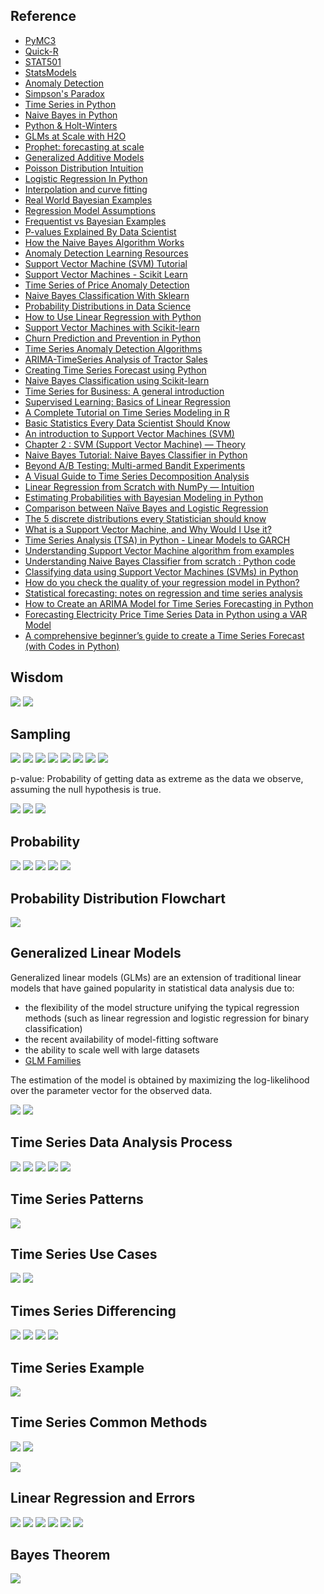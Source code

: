 ## Reference
* [PyMC3](https://docs.pymc.io)
* [Quick-R](https://www.statmethods.net)
* [STAT501](https://newonlinecourses.science.psu.edu/stat501/node/2/)
* [StatsModels](https://www.statsmodels.org/stable/index.html)
* [Anomaly Detection](https://www.oreilly.com/library/view/hands-on-unsupervised-learning/9781492035633/ch04.html)
* [Simpson's Paradox](https://en.wikipedia.org/wiki/Simpson%27s_paradox)
* [Time Series in Python](https://towardsdatascience.com/time-series-in-python-exponential-smoothing-and-arima-processes-2c67f2a52788)
* [Naive Bayes in Python](https://medium.com/data-py-blog/naive-bayes-in-python-753f9140201)
* [Python & Holt-Winters](https://grisha.org/blog/2016/01/29/triple-exponential-smoothing-forecasting/)
* [GLMs at Scale with H2O](https://www.youtube.com/watch?v=5UCZngHX7EI)
* [Prophet: forecasting at scale](https://research.fb.com/prophet-forecasting-at-scale/)
* [Generalized Additive Models](https://codeburst.io/pygam-getting-started-with-generalized-additive-models-in-python-457df5b4705f)
* [Poisson Distribution Intuition](https://medium.com/@aerinykim/poisson-distribution-intuition-and-derivation-1059aeab90d)
* [Logistic Regression In Python](https://towardsdatascience.com/logistic-regression-python-7c451928efee)
* [Interpolation and curve fitting](http://teaching.csse.uwa.edu.au/units/CITS5502//workshops/CITS2401-lect09--curve-fitting.pdf)
* [Real World Bayesian Examples](https://www.datascience.com/blog/introduction-to-bayesian-inference-learn-data-science-tutorials)
* [Regression Model Assumptions](https://www.jmp.com/en_us/statistics-knowledge-portal/what-is-regression/simple-linear-regression-assumptions.html)
* [Frequentist vs Bayesian Examples](https://www.quantstart.com/articles/Bayesian-Statistics-A-Beginners-Guide)
* [P-values Explained By Data Scientist](https://towardsdatascience.com/p-values-explained-by-data-scientist-f40a746cfc8)
* [How the Naive Bayes Algorithm Works](https://www.machinelearningplus.com/predictive-modeling/how-naive-bayes-algorithm-works-with-example-and-full-code/)
* [Anomaly Detection Learning Resources](https://github.com/yzhao063/anomaly-detection-resources)
* [Support Vector Machine (SVM) Tutorial](https://blog.statsbot.co/support-vector-machines-tutorial-c1618e635e93)
* [Support Vector Machines - Scikit Learn](https://scikit-learn.org/stable/modules/svm.html)
* [Time Series of Price Anomaly Detection](https://towardsdatascience.com/time-series-of-price-anomaly-detection-13586cd5ff46)
* [Naive Bayes Classification With Sklearn](https://blog.sicara.com/naive-bayes-classifier-sklearn-python-example-tips-42d100429e44)
* [Probability Distributions in Data Science](https://towardsdatascience.com/probability-distributions-in-data-science-cce6e64873a7)
* [How to Use Linear Regression with Python](https://medium.com/better-programming/data-science-modeling-how-to-use-linear-regression-with-python-fdf6ca5481be)
* [Support Vector Machines with Scikit-learn](https://www.datacamp.com/community/tutorials/svm-classification-scikit-learn-python)
* [Churn Prediction and Prevention in Python](https://towardsdatascience.com/churn-prediction-and-prevention-in-python-2d454e5fd9a5)
* [Time Series Anomaly Detection Algorithms](https://blog.statsbot.co/time-series-anomaly-detection-algorithms-1cef5519aef2)
* [ARIMA-TimeSeries Analysis of Tractor Sales](http://ucanalytics.com/blogs/wp-content/uploads/2017/08/ARIMA-TimeSeries-Analysis-of-Tractor-Sales.html)
* [Creating Time Series Forecast using Python](https://courses.analyticsvidhya.com/courses/creating-time-series-forecast-using-python?utm_source=blog&utm_medium=TimeSeriesForecastComprehensivearticle)
* [Naive Bayes Classification using Scikit-learn](https://www.datacamp.com/community/tutorials/naive-bayes-scikit-learn)
* [Time Series for Business: A general introduction](https://medium.com/@fenjiro/time-series-for-business-a-general-introduction-50968346e660)
* [Supervised Learning: Basics of Linear Regression](https://towardsdatascience.com/supervised-learning-basics-of-linear-regression-1cbab48d0eba)
* [A Complete Tutorial on Time Series Modeling in R](https://www.analyticsvidhya.com/blog/2015/12/complete-tutorial-time-series-modeling/)
* [Basic Statistics Every Data Scientist Should Know](https://medium.com/better-programming/statistics-review-for-data-scientists-and-management-df8f94760221)
* [An introduction to Support Vector Machines (SVM)](https://monkeylearn.com/blog/introduction-to-support-vector-machines-svm/)
* [Chapter 2 : SVM (Support Vector Machine) — Theory](https://medium.com/machine-learning-101/chapter-2-svm-support-vector-machine-theory-f0812effc72)
* [Naive Bayes Tutorial: Naive Bayes Classifier in Python](https://dzone.com/articles/naive-bayes-tutorial-naive-bayes-classifier-in-pyt)
* [Beyond A/B Testing: Multi-armed Bandit Experiments](https://towardsdatascience.com/beyond-a-b-testing-multi-armed-bandit-experiments-1493f709f804)
* [A Visual Guide to Time Series Decomposition Analysis](https://medium.com/better-programming/a-visual-guide-to-time-series-decomposition-analysis-a1472bb9c930)
* [Linear Regression from Scratch with NumPy — Intuition](https://towardsdatascience.com/linear-regression-from-scratch-with-numpy-5485abc9f2e4)
* [Estimating Probabilities with Bayesian Modeling in Python](https://towardsdatascience.com/estimating-probabilities-with-bayesian-modeling-in-python-7144be007815)
* [Comparison between Naïve Bayes and Logistic Regression](https://dataespresso.com/en/2017/10/24/comparison-between-naive-bayes-and-logistic-regression/)
* [The 5 discrete distributions every Statistician should know](https://towardsdatascience.com/the-five-discrete-distributions-every-statistician-should-know-131400f77782)
* [What is a Support Vector Machine, and Why Would I Use it?](https://www.kdnuggets.com/2017/02/yhat-support-vector-machine.html)
* [Time Series Analysis (TSA) in Python - Linear Models to GARCH](http://www.blackarbs.com/blog/time-series-analysis-in-python-linear-models-to-garch/11/1/2016)
* [Understanding Support Vector Machine algorithm from examples](https://www.analyticsvidhya.com/blog/2017/09/understaing-support-vector-machine-example-code/)
* [Understanding Naive Bayes Classifier from scratch : Python code](https://appliedmachinelearning.blog/2017/05/23/understanding-naive-bayes-classifier-from-scratch-python-code/)
* [Classifying data using Support Vector Machines (SVMs) in Python](https://www.geeksforgeeks.org/classifying-data-using-support-vector-machinessvms-in-python/)
* [How do you check the quality of your regression model in Python?](https://towardsdatascience.com/how-do-you-check-the-quality-of-your-regression-model-in-python-fa61759ff685)
* [Statistical forecasting: notes on regression and time series analysis](http://people.duke.edu/~rnau/411home.htm)
* [How to Create an ARIMA Model for Time Series Forecasting in Python](https://machinelearningmastery.com/arima-for-time-series-forecasting-with-python/)
* [Forecasting Electricity Price Time Series Data in Python using a VAR Model](https://towardsdatascience.com/analyzing-electricity-price-time-series-data-using-python-time-series-decomposition-and-price-4cd61924ef49)
* [A comprehensive beginner’s guide to create a Time Series Forecast (with Codes in Python)](https://www.analyticsvidhya.com/blog/2016/02/time-series-forecasting-codes-python/)

## Wisdom
![](https://github.com/geoffreylink/Projects/blob/master/06%20Statistical%20Methods/images/AllModelsAreWrong_01.png)
![](https://github.com/geoffreylink/Projects/blob/master/06%20Statistical%20Methods/images/AllModelsAreWrong_02.png)

## Sampling
![](https://github.com/geoffreylink/Projects/blob/master/06%20Statistical%20Methods/images/Bias.png)
![](https://github.com/geoffreylink/Projects/blob/master/06%20Statistical%20Methods/images/CLT.png)
![](https://github.com/geoffreylink/Projects/blob/master/06%20Statistical%20Methods/images/StatisticsAndHypothesis.png)
![](https://github.com/geoffreylink/Projects/blob/master/06%20Statistical%20Methods/images/Statistics.png)
![](https://github.com/geoffreylink/Projects/blob/master/06%20Statistical%20Methods/images/TwoBranchesOfStatistics.png)
![](https://github.com/geoffreylink/Projects/blob/master/06%20Statistical%20Methods/images/FrequentistBayesian.png)
![](https://github.com/geoffreylink/Projects/blob/master/06%20Statistical%20Methods/images/p-value_02.png)
![](https://github.com/geoffreylink/Projects/blob/master/06%20Statistical%20Methods/images/p-value_01.png)

p-value: Probability of getting data as extreme as the data we observe, assuming the null hypothesis is true.

![](https://github.com/geoffreylink/Projects/blob/master/06%20Statistical%20Methods/images/TypeOneTypeTwo.png)
![](https://github.com/geoffreylink/Projects/blob/master/06%20Statistical%20Methods/images/ValidityAndReliability.png)
![](https://github.com/geoffreylink/Projects/blob/master/06%20Statistical%20Methods/images/StatisticalPower.png)

## Probability
![](https://github.com/geoffreylink/Projects/blob/master/06%20Statistical%20Methods/images/ConditionalProbability.png)
![](https://github.com/geoffreylink/Projects/blob/master/06%20Statistical%20Methods/images/IndependentEvents.png)
![](https://github.com/geoffreylink/Projects/blob/master/06%20Statistical%20Methods/images/BayesRule.png)
![](https://github.com/geoffreylink/Projects/blob/master/06%20Statistical%20Methods/images/NormalCurve.png)
![](https://github.com/geoffreylink/Projects/blob/master/06%20Statistical%20Methods/images/SkewnessAndKurtosis.png)

## Probability Distribution Flowchart
![](https://github.com/geoffreylink/Projects/blob/master/06%20Statistical%20Methods/images/ProbabilityDistributionsFlowchart.png)

## Generalized Linear Models
Generalized linear models (GLMs) are an extension of traditional linear models that have gained popularity in statistical data analysis due to:

* the flexibility of the model structure unifying the typical regression methods (such as linear regression and logistic regression for binary classification)
* the recent availability of model-fitting software
* the ability to scale well with large datasets
* [GLM Families](http://docs.h2o.ai/h2o/latest-stable/h2o-docs/data-science/glm.html#families)

The estimation of the model is obtained by maximizing the log-likelihood over the parameter vector for the observed data.

![](https://github.com/geoffreylink/Projects/blob/master/06%20Statistical%20Methods/images/GLMs_01.png)
![](https://github.com/geoffreylink/Projects/blob/master/06%20Statistical%20Methods/images/GLMs_02.png)

## Time Series Data Analysis Process
![](https://github.com/geoffreylink/Projects/blob/master/06%20Statistical%20Methods/images/TimeSeriesProcess.png)
![](https://github.com/geoffreylink/Projects/blob/master/06%20Statistical%20Methods/images/Stationary_Mean.png)
![](https://github.com/geoffreylink/Projects/blob/master/06%20Statistical%20Methods/images/Stationary_Variance.png)
![](https://github.com/geoffreylink/Projects/blob/master/06%20Statistical%20Methods/images/Stationary_Covariance.png)
![](https://github.com/geoffreylink/Projects/blob/master/06%20Statistical%20Methods/images/TimeSeriesPastPresentFuture.png)
## Time Series Patterns
![](https://github.com/geoffreylink/Projects/blob/master/06%20Statistical%20Methods/images/TimeSeriesPatterns.png)
## Time Series Use Cases
![](https://github.com/geoffreylink/Projects/blob/master/06%20Statistical%20Methods/images/TimeSeriesUseCases.png)
![](https://github.com/geoffreylink/Projects/blob/master/06%20Statistical%20Methods/images/TimeSeriesModels.png)
## Times Series Differencing
![](https://github.com/geoffreylink/Projects/blob/master/06%20Statistical%20Methods/images/TimeSeriesDifferencing.png)
![](https://github.com/geoffreylink/Projects/blob/master/06%20Statistical%20Methods/images/TimeSeriesLinearNonlinear.png)
![](https://github.com/geoffreylink/Projects/blob/master/06%20Statistical%20Methods/images/TimeSeriesSeasonalNonseasonal.png)
![](https://github.com/geoffreylink/Projects/blob/master/06%20Statistical%20Methods/images/TimeSeriesUnivariateMultivariate.png)
## Time Series Example
![](https://github.com/geoffreylink/Projects/blob/master/06%20Statistical%20Methods/images/TimeSeriesExample.png)
## Time Series Common Methods
![](https://github.com/geoffreylink/Projects/blob/master/06%20Statistical%20Methods/images/TimeSeriesMostKnown.png)
![](https://github.com/geoffreylink/Projects/blob/master/06%20Statistical%20Methods/images/TimeSeriesSlidingWindow.png)

![](https://github.com/geoffreylink/Projects/blob/master/06%20Statistical%20Methods/images/CustomerJourney.png)

## Linear Regression and Errors
![](https://github.com/geoffreylink/Projects/blob/master/06%20Statistical%20Methods/images/LinearRegression.png)
![](https://github.com/geoffreylink/Projects/blob/master/06%20Statistical%20Methods/images/MultipleLinearRegression.png)
![](https://github.com/geoffreylink/Projects/blob/master/06%20Statistical%20Methods/images/MeanAbsoluteError.png)
![](https://github.com/geoffreylink/Projects/blob/master/06%20Statistical%20Methods/images/MeanSquaredError.png)
![](https://github.com/geoffreylink/Projects/blob/master/06%20Statistical%20Methods/images/SimpleLinearRegression.png)
![](https://github.com/geoffreylink/Projects/blob/master/06%20Statistical%20Methods/images/PolynomialRegression.png)

## Bayes Theorem
![](https://github.com/geoffreylink/Projects/blob/master/06%20Statistical%20Methods/images/BayesTheorem.png)
